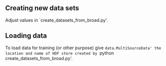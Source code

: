 ## Creating new data sets
Adjust values in `create_datasets_from_broad.py'.


## Loading data

To load data for training (or other purpose) give `data.MultiSourceData' the location and name of HDF store created by `python create_datasets_from_broad.py'.
